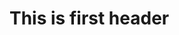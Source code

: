 <IDOTYPE html>
<html lang="en">
<head>
  <met charaset="UTF-8">
    <met name="viewport" content="width=device-width, initial-scale=1.0">
      <title>let's react</title>
</head>
<body>
  <h1>This is first header</h1>

</body>
</html>

